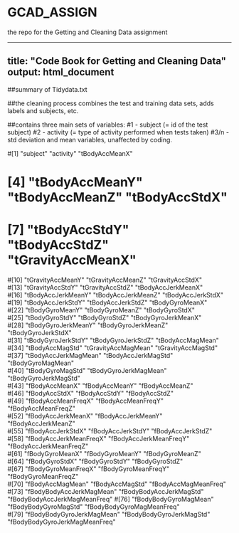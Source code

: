 # GCAD_ASSIGN
the repo for the Getting and Cleaning Data assignment

---
title: "Code Book for Getting and Cleaning Data"
output: html_document
---

##summary of Tidydata.txt

##the cleaning process combines the test and training data sets, adds labels and subjects, etc.

##contains three main sets of variables:
#1 - subject  (= id of the test subject)
#2 - activity (= type of activity performed when tests taken)
#3/n - std deviation and mean variables, unaffected by coding.

#[1] "subject"                      "activity"                     "tBodyAccMeanX"               
# [4] "tBodyAccMeanY"                "tBodyAccMeanZ"                "tBodyAccStdX"                
# [7] "tBodyAccStdY"                 "tBodyAccStdZ"                 "tGravityAccMeanX"            
#[10] "tGravityAccMeanY"             "tGravityAccMeanZ"             "tGravityAccStdX"             
#[13] "tGravityAccStdY"              "tGravityAccStdZ"              "tBodyAccJerkMeanX"           
#[16] "tBodyAccJerkMeanY"            "tBodyAccJerkMeanZ"            "tBodyAccJerkStdX"            
#[19] "tBodyAccJerkStdY"             "tBodyAccJerkStdZ"             "tBodyGyroMeanX"              
#[22] "tBodyGyroMeanY"               "tBodyGyroMeanZ"               "tBodyGyroStdX"               
#[25] "tBodyGyroStdY"                "tBodyGyroStdZ"                "tBodyGyroJerkMeanX"          
#[28] "tBodyGyroJerkMeanY"           "tBodyGyroJerkMeanZ"           "tBodyGyroJerkStdX"           
#[31] "tBodyGyroJerkStdY"            "tBodyGyroJerkStdZ"            "tBodyAccMagMean"             
#[34] "tBodyAccMagStd"               "tGravityAccMagMean"           "tGravityAccMagStd"           
#[37] "tBodyAccJerkMagMean"          "tBodyAccJerkMagStd"           "tBodyGyroMagMean"            
#[40] "tBodyGyroMagStd"              "tBodyGyroJerkMagMean"         "tBodyGyroJerkMagStd"         
#[43] "fBodyAccMeanX"                "fBodyAccMeanY"                "fBodyAccMeanZ"               
#[46] "fBodyAccStdX"                 "fBodyAccStdY"                 "fBodyAccStdZ"                
#[49] "fBodyAccMeanFreqX"            "fBodyAccMeanFreqY"            "fBodyAccMeanFreqZ"           
#[52] "fBodyAccJerkMeanX"            "fBodyAccJerkMeanY"            "fBodyAccJerkMeanZ"           
#[55] "fBodyAccJerkStdX"             "fBodyAccJerkStdY"             "fBodyAccJerkStdZ"            
#[58] "fBodyAccJerkMeanFreqX"        "fBodyAccJerkMeanFreqY"        "fBodyAccJerkMeanFreqZ"       
#[61] "fBodyGyroMeanX"               "fBodyGyroMeanY"               "fBodyGyroMeanZ"              
#[64] "fBodyGyroStdX"                "fBodyGyroStdY"                "fBodyGyroStdZ"               
#[67] "fBodyGyroMeanFreqX"           "fBodyGyroMeanFreqY"           "fBodyGyroMeanFreqZ"          
#[70] "fBodyAccMagMean"              "fBodyAccMagStd"               "fBodyAccMagMeanFreq"         
#[73] "fBodyBodyAccJerkMagMean"      "fBodyBodyAccJerkMagStd"       "fBodyBodyAccJerkMagMeanFreq" 
#[76] "fBodyBodyGyroMagMean"         "fBodyBodyGyroMagStd"          "fBodyBodyGyroMagMeanFreq"    
#[79] "fBodyBodyGyroJerkMagMean"     "fBodyBodyGyroJerkMagStd"      "fBodyBodyGyroJerkMagMeanFreq"
